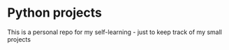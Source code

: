 # Python projects

This is a personal repo for my self-learning - just to keep track of my small projects
